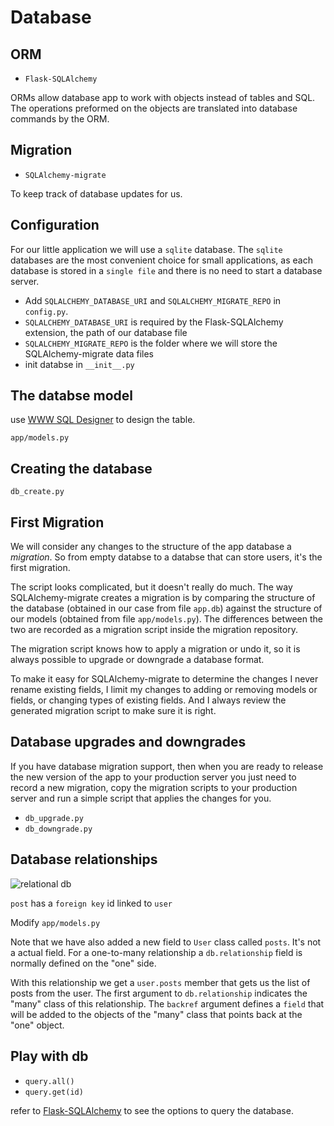 # Database

## ORM

- `Flask-SQLAlchemy`

ORMs allow database app to work with objects instead of tables and SQL. The operations
preformed on the objects are translated into database commands by the ORM.

## Migration

- `SQLAlchemy-migrate`

To keep track of database updates for us.

## Configuration

For our little application we will use a `sqlite` database. The `sqlite` databases are the most convenient choice for small applications, as each database is stored in a `single file` and there is no need to start a database server.

- Add `SQLALCHEMY_DATABASE_URI` and `SQLALCHEMY_MIGRATE_REPO` in `config.py`.
- `SQLALCHEMY_DATABASE_URI` is required by the Flask-SQLAlchemy extension, the path of our database file
- `SQLALCHEMY_MIGRATE_REPO` is the folder where we will store the SQLAlchemy-migrate data files
- init databse in `__init__.py`

## The databse model

use [WWW SQL Designer](http://ondras.zarovi.cz/sql/demo) to design the table.

`app/models.py`

## Creating the database

`db_create.py`

## First Migration

We will consider any changes to the structure of the app database a *migration*.
So from empty databse to a databse that can store users, it's the first migration.

The script looks complicated, but it doesn't really do much. The way SQLAlchemy-migrate creates a migration is by comparing the structure of the database (obtained in our case from file `app.db`) against the structure of our models (obtained from file `app/models.py`). The differences between the two are recorded as a migration script inside the migration repository. 

The migration script knows how to apply a migration or undo it, so it is always possible to upgrade or downgrade a database format.

To make it easy for SQLAlchemy-migrate to determine the changes I never rename existing fields, I limit my changes to adding or removing models or fields, or changing types of existing fields. And I always review the generated migration script to make sure it is right.

## Database upgrades and downgrades

If you have database migration support, then when you are ready to release the new version of the app to your production server you just need to record a new migration, copy the migration scripts to your production server and run a simple script that applies the changes for you.

- `db_upgrade.py`
- `db_downgrade.py`

## Database relationships

![relational db](http://blog.miguelgrinberg.com/static/images/flask-mega-tutorial-part-iv-2.png)

`post` has a `foreign key` id linked to `user`

Modify `app/models.py`

Note that we have also added a new field to `User` class called `posts`. It's not a actual field.
For a one-to-many relationship a `db.relationship` field is normally defined on the "one" side.

With this relationship we get a `user.posts` member that gets us the list of posts from the user. The first argument to `db.relationship` indicates the "many" class of this relationship. The `backref` argument defines a `field` that will be added to the objects of the "many" class that points back at the "one" object.

## Play with db

- `query.all()`
- `query.get(id)`

refer to [Flask-SQLAlchemy](https://pythonhosted.org/Flask-SQLAlchemy/index.html) to see the options to query the database.



